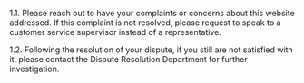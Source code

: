 1.1. Please reach out to have your complaints or concerns about this website addressed. If this complaint is not resolved, please request to speak to a customer service supervisor instead of a representative.

1.2. Following the resolution of your dispute, if you still are not satisfied with it, please contact the Dispute Resolution Department for further investigation.
